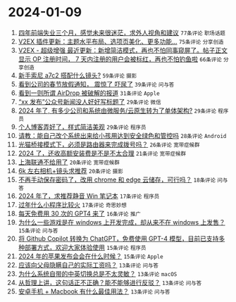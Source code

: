 # 2024-01-09

1. [四年前端失业三个月，感觉未来很迷茫，求外人视角和建议](https://www.v2ex.com/t/1007010) `77条评论` `职场话题`
1. [V2EX 插件更新：主题水平布局、选项页美化、更多功能...](https://www.v2ex.com/t/1007017) `75条评论` `分享创造`
1. [V2EX - 超级增强 最近更新：新增简洁模式，再也不怕同事窥屏了。帖子正文显示 OP 注册时间， 7 天内注册的用户会被标红，再也不怕钓鱼啦](https://www.v2ex.com/t/1007051) `66条评论` `分享创造`
1. [新手索尼 a7c2 搭配什么镜头?](https://www.v2ex.com/t/1007058) `59条评论` `摄影`
1. [看到公司的春节放假通知， 震惊了 吓尿了](https://www.v2ex.com/t/1007140) `39条评论` `问与答`
1. [看到一则所谓 AirDrop 被破解的报道](https://www.v2ex.com/t/1007076) `31条评论` `Apple`
1. [“xx 发布”公众号新闻没人好好写标题了](https://www.v2ex.com/t/1007048) `29条评论` `微信`
1. [2024 年了, 有多少公司和系统由微服务/云原生转为了单体架构?](https://www.v2ex.com/t/1007047) `29条评论` `程序员`
1. [个人博客弄好了，样式简洁美观](https://www.v2ex.com/t/1007041) `29条评论` `程序员`
1. [请教：能自己改个系统出来给小孩用达到安全绿色和管控吗](https://www.v2ex.com/t/1007116) `28条评论` `Android`
1. [光猫桥接模式下，必须是路由器来完成拨号吗？](https://www.v2ex.com/t/1007009) `26条评论` `宽带症候群`
1. [2024 了，还收高额安装费是不是不太合理](https://www.v2ex.com/t/1007095) `21条评论` `宽带症候群`
1. [上海联通不给用了](https://www.v2ex.com/t/1007147) `20条评论` `宽带症候群`
1. [6k 左右相机+镜头求推荐](https://www.v2ex.com/t/1007088) `20条评论` `摄影`
1. [不再手动保存密码了，改用 chrome 和 edge 云储存，可行吗？](https://www.v2ex.com/t/1007117) `18条评论` `问与答`
1. [2024 年了，求推荐静音 Win 笔记本](https://www.v2ex.com/t/1007162) `17条评论` `程序员`
1. [过年什么小程序比较火](https://www.v2ex.com/t/1007011) `17条评论` `奇思妙想`
1. [每天免费用 30 次的 GPT4 来了](https://www.v2ex.com/t/1007154) `16条评论` `推广`
1. [为什么一些游戏是在 windows 上开发完成，却从来不在 windows 上发售？](https://www.v2ex.com/t/1007142) `15条评论` `问与答`
1. [将 Github Copilot 转换为 ChatGPT，免费使用 GPT-4 模型，目前已支持多种部署方式，欢迎大家体验使用](https://www.v2ex.com/t/1007044) `15条评论` `程序员`
1. [2024 年的苹果发布会会在什么时候？](https://www.v2ex.com/t/1007029) `15条评论` `Apple`
1. [应该向父母隐瞒自己的实际工资吗？](https://www.v2ex.com/t/1007115) `13条评论` `问与答`
1. [为什么系统自带的中英切换总是不太灵敏？](https://www.v2ex.com/t/1007071) `13条评论` `macOS`
1. [从哲理上讲，这句话正不正确？能不能够进行反驳？](https://www.v2ex.com/t/1007031) `13条评论` `问与答`
1. [安卓手机 + Macbook 有什么最佳用法？](https://www.v2ex.com/t/1007015) `13条评论` `问与答`
